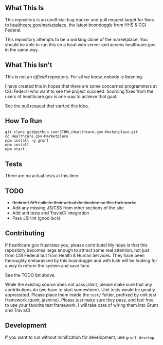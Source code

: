 What This Is
------------

This repository is an unofficial bug tracker and pull request target for fixes
to [healthcare.gov/marketplace](https://healthcare.gov/marketplace/global/en_US/registration),
the latest boondoggle from HHS & CGI Federal.

This repository attempts to be a working clone of the marketplace. You should be able to run this
on a local web server and access healthcare.gov in the same way.


What This Isn't
---------------

This is not an *official* repository. For all we know, nobody is listening.

I have created this in hopes that there are some concerned programmers at CGI Federal who want to see
the project succeed. Sourcing fixes from the users of healthcare.gov is one way to achieve that goal.

See [the pull request](https://github.com/CMSgov/healthcare.gov/pull/31) that started this idea.


How To Run
----------

```
git clone git@github.com:STRML/Healthcare.gov-Marketplace.git
cd Healthcare.gov-Marketplace
npm install -g grunt
npm install
npm start
```

Tests
-----

There are no actual tests at this time. 


TODO
----

* ~~Redirect API calls to their actual destination so this fork works~~
* Add any missing JS/CSS from other sections of the site
* Add unit tests and TravisCI integration
* Pass JSHint (good luck)


Contributing
------------

If healthcare.gov frustrates you, please contribute! My hope is that this repository becomes large enough
to attract some real attention, not just from CGI Federal but from Health & Human Services. They have been thoroughly
embarassed by this boondoggle and with luck will be looking for a way to reform the system and save face.

See the TODO list above.

While the existing source does not pass jshint, please make sure that any contributions do (we have to start somewhere).
Unit tests would be greatly appreciated. Please place them inside the `test/` folder, prefixed by unit test framework
(qunit, jasmine). Please just make sure they pass, and feel free to use your favorite test framework. I will take care
of wiring them into Grunt and TravisCI.

Development
-----------

If you want to run without minification for development, use `grunt develop`.
